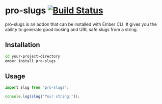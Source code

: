 # pro-slugs [![Build Status](https://travis-ci.org/edgycircle/pro-slugs.svg)](https://travis-ci.org/edgycircle/pro-slugs)

pro-slugs is an addon that can be installed with Ember CLI. It gives you the ability to generate good looking and URL safe slugs from a string.

## Installation

```bash
cd your-project-directory
ember install pro-slugs
```

## Usage

```js
import slug from 'pro-slugs';

console.log(slug('Your string!'));
```
